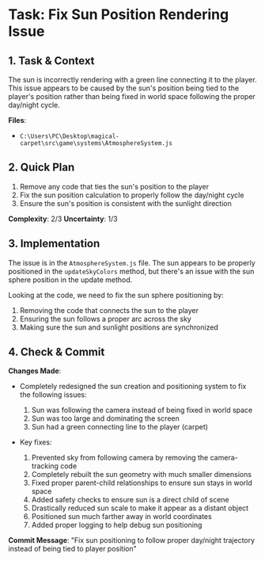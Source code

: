 # Task: Fix Sun Position Rendering Issue

## 1. Task & Context
The sun is incorrectly rendering with a green line connecting it to the player. This issue appears to be caused by the sun's position being tied to the player's position rather than being fixed in world space following the proper day/night cycle.

**Files**:
- `C:\Users\PC\Desktop\magical-carpet\src\game\systems\AtmosphereSystem.js`

## 2. Quick Plan
1. Remove any code that ties the sun's position to the player
2. Fix the sun position calculation to properly follow the day/night cycle
3. Ensure the sun's position is consistent with the sunlight direction

**Complexity**: 2/3
**Uncertainty**: 1/3

## 3. Implementation
The issue is in the `AtmosphereSystem.js` file. The sun appears to be properly positioned in the `updateSkyColors` method, but there's an issue with the sun sphere position in the update method.

Looking at the code, we need to fix the sun sphere positioning by:
1. Removing the code that connects the sun to the player
2. Ensuring the sun follows a proper arc across the sky
3. Making sure the sun and sunlight positions are synchronized

## 4. Check & Commit
**Changes Made**:
- Completely redesigned the sun creation and positioning system to fix the following issues:
  1. Sun was following the camera instead of being fixed in world space
  2. Sun was too large and dominating the screen
  3. Sun had a green connecting line to the player (carpet)

- Key fixes:
  1. Prevented sky from following camera by removing the camera-tracking code
  2. Completely rebuilt the sun geometry with much smaller dimensions
  3. Fixed proper parent-child relationships to ensure sun stays in world space
  4. Added safety checks to ensure sun is a direct child of scene
  5. Drastically reduced sun scale to make it appear as a distant object
  6. Positioned sun much farther away in world coordinates
  7. Added proper logging to help debug sun positioning

**Commit Message**: 
"Fix sun positioning to follow proper day/night trajectory instead of being tied to player position"
